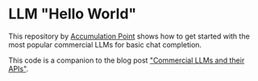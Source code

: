 # LLM "Hello World"

This repository by [Accumulation Point](https://www.accumulationpoint.com/) shows how to get started with the most popular commercial LLMs for basic chat completion.

This code is a companion to the blog post ["Commercial LLMs and their APIs"](https://www.accumulationpoint.com/blog/post/commercial-llm-apis/).
